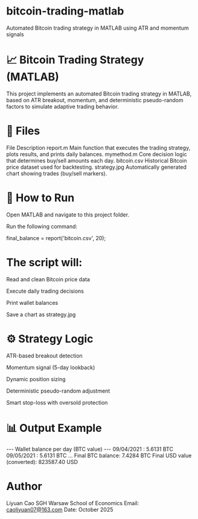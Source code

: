 # bitcoin-trading-matlab
Automated Bitcoin trading strategy in MATLAB using ATR and momentum signals
# 📈 Bitcoin Trading Strategy (MATLAB)

This project implements an automated Bitcoin trading strategy in MATLAB, based on ATR breakout, momentum, and deterministic pseudo-random factors to simulate adaptive trading behavior.

# 🧩 Files
File	Description
report.m	Main function that executes the trading strategy, plots results, and prints daily balances.
mymethod.m	Core decision logic that determines buy/sell amounts each day.
bitcoin.csv	Historical Bitcoin price dataset used for backtesting.
strategy.jpg	Automatically generated chart showing trades (buy/sell markers).

# 🚀 How to Run

Open MATLAB and navigate to this project folder.

Run the following command:

final_balance = report('bitcoin.csv', 20);


# The script will:

Read and clean Bitcoin price data

Execute daily trading decisions

Print wallet balances

Save a chart as strategy.jpg

# ⚙️ Strategy Logic

ATR-based breakout detection

Momentum signal (5-day lookback)

Dynamic position sizing

Deterministic pseudo-random adjustment

Smart stop-loss with oversold protection

# 📊 Output Example
--- Wallet balance per day (BTC value) ---
09/04/2021 : 5.6131 BTC
09/05/2021 : 5.6131 BTC
...
Final BTC balance: 7.4284 BTC
Final USD value (converted): 823587.40 USD

# Author

Liyuan Cao
SGH Warsaw School of Economics
Email: caoliyuan07@163.com
Date: October 2025
